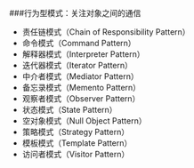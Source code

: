 ###行为型模式：关注对象之间的通信

+ 责任链模式（Chain of Responsibility Pattern）
+ 命令模式（Command Pattern）
+ 解释器模式（Interpreter Pattern）
+ 迭代器模式（Iterator Pattern）
+ 中介者模式（Mediator Pattern）
+ 备忘录模式（Memento Pattern）
+ 观察者模式（Observer Pattern）
+ 状态模式（State Pattern）
+ 空对象模式（Null Object Pattern）
+ 策略模式（Strategy Pattern）
+ 模板模式（Template Pattern）
+ 访问者模式（Visitor Pattern）